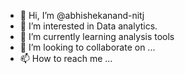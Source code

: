 - 👋 Hi, I’m @abhishekanand-nitj
- 👀 I’m interested in Data analytics.
- 🌱 I’m currently learning analysis tools
- 💞️ I’m looking to collaborate on ...
- 📫 How to reach me ...

<!---
abhishekanand-nitj/abhishekanand-nitj is a ✨ special ✨ repository because its `README.md` (this file) appears on your GitHub profile.
You can click the Preview link to take a look at your changes.
--->
